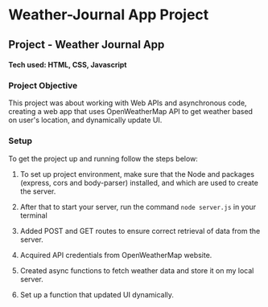 # Weather-Journal App Project

## Project - Weather Journal App

#### Tech used: HTML, CSS, Javascript

### Project Objective

This project was about working with Web APIs and asynchronous code, creating a web app that uses OpenWeatherMap API to get weather based on user's location, and dynamically update UI.

### Setup

To get the project up and running follow the steps below:

1. To set up project environment, make sure that the Node and packages (express, cors and body-parser) installed, and which are used to create the server.

2. After that to start your server, run the command `node server.js` in your terminal

3. Added POST and GET routes to ensure correct retrieval of data from the server.

4. Acquired API credentials from OpenWeatherMap website.

5. Created async functions to fetch weather data and store it on my local server.

6. Set up a function that updated UI dynamically.
